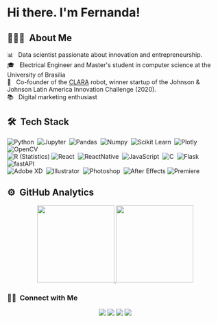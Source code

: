 # Hi there. I'm Fernanda!

## 👩🏻‍💻 &nbsp;About Me

📊 &nbsp; Data scientist passionate about innovation and entrepreneurship.\
🎓 &nbsp; Electrical Engineer and Master's student in computer science at the University of Brasilia\
🤖 &nbsp; Co-founder of the [CLARA](https://clara.laparoscopic.com.br) robot, winner startup of the Johnson & Johnson Latin America Innovation Challenge (2020).\
📚 &nbsp; Digital marketing enthusiast

## 🛠 &nbsp;Tech Stack

![Python](https://img.shields.io/badge/-Python-05122A?style=flat&logo=python)&nbsp;
![Jupyter](https://img.shields.io/badge/-Jupyter-05122A?style=flat&logo=Jupyter)&nbsp;
![Pandas](https://img.shields.io/badge/-Pandas-05122A?style=flat&logo=pandas)&nbsp;
![Numpy](https://img.shields.io/badge/-Numpy-05122A?style=flat&logo=numpy)&nbsp;
![Scikit Learn](https://img.shields.io/badge/-Scikit%20Learn-05122A?style=flat&logo=scikit-learn)&nbsp;
![Plotly](https://img.shields.io/badge/-Plotly-05122A?style=flat&logo=plotly)&nbsp;
![OpenCV](https://img.shields.io/badge/-OpenCV-05122A?style=flat&logo=OpenCV)&nbsp;
\
![R (Statistics)](https://img.shields.io/badge/-R-05122A?style=flat&logo=R&logoColor=276DC3)
![React](https://img.shields.io/badge/-React-05122A?style=flat&logo=react)&nbsp;
![ReactNative](https://img.shields.io/badge/-React%20Native-05122A?style=flat&logo=react)&nbsp;
![JavaScript](https://img.shields.io/badge/-JavaScript-05122A?style=flat&logo=javascript)&nbsp;
![C](https://img.shields.io/badge/-C-05122A?style=flat&logo=C&logoColor=A8B9CC)&nbsp;
![Flask](https://img.shields.io/badge/-Flask-05122A?style=flat&logo=flask)&nbsp;
![fastAPI](https://img.shields.io/badge/-fastAPI-05122A?style=flat&logo=fastAPI)&nbsp;
\
![Adobe XD](https://img.shields.io/badge/-Adobe%20XD-05122A?style=flat&logo=adobe-xd)&nbsp;
![Illustrator](https://img.shields.io/badge/-Illustrator-05122A?style=flat&logo=adobe-illustrator)&nbsp;
![Photoshop](https://img.shields.io/badge/-Photoshop-05122A?style=flat&logo=adobe-photoshop)&nbsp;
![After Effects](https://img.shields.io/badge/-After%20Effects-05122A?style=flat&logo=adobe-after-effects)
![Premiere](https://img.shields.io/badge/-Premiere-05122A?style=flat&logo=adobe-premiere-pro)

## ⚙️ &nbsp;GitHub Analytics

<p align="center">
<a href="https://github.com/FernandaAmaral">
  <img height="180em" src="https://github-readme-stats-eight-theta.vercel.app/api?username=FernandaAmaral&show_icons=true&theme=algolia&include_all_commits=true&count_private=true"/>
  <img height="180em" src="https://github-readme-stats-eight-theta.vercel.app/api/top-langs/?username=FernandaAmaral&layout=compact&langs_count=8&theme=algolia"/>
</a>
</p>

### 🤝🏻 &nbsp;Connect with Me

<p align="center">
<a href="https://www.linkedin.com/in/fernanda-amaral-melo/"><img src="https://img.shields.io/badge/-Fernanda%20Amaral%20Melo-0077B5?style=flat&logo=Linkedin&logoColor=white"/></a>
<a href="mailto:fernanda.amaral.melo@gmail.com"><img src="https://img.shields.io/badge/-fernanda.amaral.melo@gmail.com-D14836?style=flat&logo=Gmail&logoColor=white"/></a>
<a href="https://www.instagram.com/feamaralmelo/"><img src="https://img.shields.io/badge/-@feamaralmelo-E4405F?style=flat&logo=Instagram&logoColor=white"/></a>
<a href="https://www.facebook.com/fernanda.amaralmelo"><img src="https://img.shields.io/badge/-@fernanda.amaralmelo-1877F2?style=flat&logo=Facebook&logoColor=white"/></a>
</p>
